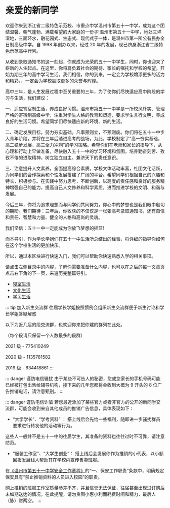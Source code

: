 # 亲爱的新同学

欢迎你来到浙江省二级特色示范校、市重点中学温州市第五十一中学，成为这个团结温馨、朝气蓬勃、满载希望的大家庭的一份子!温州市第五十一中学，地处三垟湿地，三面环水，融花园式、生态式、现代式于一体，是温州市第一所公有民办全日制高级中学。自 1998 年创办以来，经过 20 年的发展，现已跻身浙江省二级特色示范高中行列。

从收到录取通知书的这一刻起，你就成为光荣的五十一中学生，同时，你也迎来了崭新的人生起点。在这里，你将肩负着社会的期待、家长的嘱托和学校的希望，开始为期三年的高中学习生活。我们相信，你的到来，一定会为学校增添更多的活力和精彩，，一定会为学校赢取更多的荣誉与辉煌。

高中三年，是人生发展过程中至关重要的三年，为了使你们尽快适应高中阶段的学习与生活，我们建议：

一、适应寄宿制生活，养成良好习惯。温州市第五十一中学是一所校风朴实、管理严格的寄宿制高级中学，注重对学生人格的教育和塑造，要求学生言行文明，养成良好的生活习惯。希望同学们尽快适应新的环境、新的生活。

二、确定发展目标，努力夯实基础。凡事预则立，不预则废。你们将在五十一中步入青年阶段，并将在三年后踏进高考的战场，为此，学校制定了“高一夯实基础，高二稳步发展，高三全力冲刺”的学习策略。希望你们在老师和家长的指导下，从心理和行动上早做准备，尽快融入五十一中的学习环境和氛围，培养勤奋刻苦、孜孜不倦的进取精神，树立独立自主、兼济天下的责任意识。

三、注意提升人文素养，全面提高综合素质。学校文体活动丰富，社团文化活跃，为同学们的合作探索和个性发展搭建了广阔的平台。希望同学们根据自己的兴趣和特长，积极参与。在实践中努力思考，不断创新，以高度的责任感和良好的服务精神增强自己的能力，提高自己人文修养和科学素质，进而推进学校的文明、和谐与发展。

今后三年，你将为追求理想而与同学们共同努力，你心中的梦想也是我们眼中殷切的期盼。我们期待：三年后，你收获的不仅仅是一张张高考录取通知书，还有自信和责任、智慧和力量、健全的人格和高尚的灵魂。

我们坚信：五十一中一定能成为你放飞梦想的摇篮!

而本导引，作为学长学姐们在五十一中生活所总结出的经验，将详细的指导你如何在这个学校生活的更加快乐。

所以，通过本区块进行快速入门，我们可以帮助你快速熟悉入学的相关事项。

请点击左侧目录中的内容，了解你需要准备什么内容，也可以在之后的每一文章页点击右下角的下一页，来遍历完整篇导引。

- [寝室生活](./寝室生活.md)
- [文化生活](./文化生活.md)
- [学习生活](./学习生活.md)

::: tip 加入新生交流群
往届学长学姐按照惯例会组织新生交流群便于新生讨论和学长学姐答疑解惑

以下为近几届的段交流群，也欢迎你来把你建的群列在此处。

（每个段请只保留一个人数最多的段群）

2021 级 - 775410249

2020 级 - 1135781582

2019 级 - 634418861
:::

::: danger 谨防电信骚扰
由于某些不可告人的秘密，您或您家长的手机号码可能已经被打包出售给辅导机构，接下来的几年您都将会收到大概为 9 开头的 8 位广告推销电话，请注意甄别。
:::

::: danger 谨防电信诈骗
若您最近添加了某些官方或者非官方的公开的新同学交流群，可能会收到来自其他成员的推销广告信息，具体表现如下：

- “大学学长”、“学考资料” ： 搭上线后会先给一些福利，随即进一步骚扰群员要求进行转发他的活动等行为。

这些人一般并不是五十一中的往届学生，其准备的资料也往往过时不可靠，请注意防范。

- “服装工作室”、“大学生创业”： 搭上线后会发展你作为推销的小代表，以小额回报发展线人帮助其在学校内宣传售卖班服。

在[《温州市第五十一中学安全工作章程》](../规章制度/文件/五、安全注意事项/（一）温州市第五十一中学安全工作章程)的“一、保安工作职责”条款中，明确规定保安具有“禁止推销资料的人员进入校园”的职责。

网上推销的班服工作室质量参差不齐，并且信誉无法保证，往届甚至出现过订购后未如期送达的情况。在此提醒，请勿贪图小惠小利而耗费时间和精力，最后人（脉）财两空。
:::
